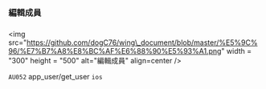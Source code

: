 ### 編輯成員

### 

&lt;img src="https://github.com/dogC76/wing\_document/blob/master/%E5%9C%96/%E7%B7%A8%E8%BC%AF%E6%88%90%E5%93%A1.png" width = "300" height = "500" alt="編輯成員" align=center /&gt;  



`AU052` app\_user/get\_user `ios`

